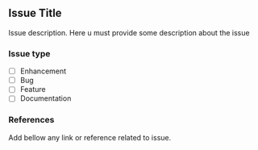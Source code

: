 ## Issue Title

 Issue description. Here u must provide some description about the issue

### Issue type
- [ ] Enhancement
- [ ] Bug
- [ ] Feature
- [ ] Documentation

### References

 Add bellow any link or reference related to issue.
